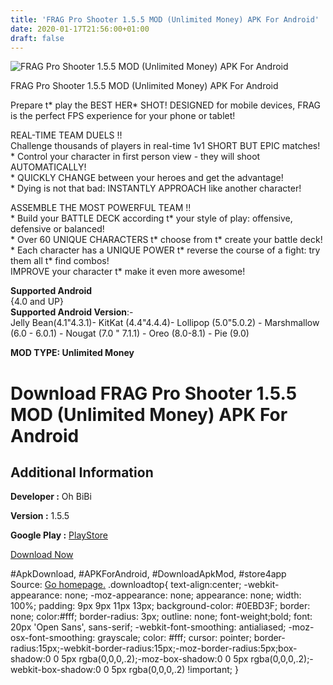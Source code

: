```yaml
---
title: 'FRAG Pro Shooter 1.5.5 MOD (Unlimited Money) APK For Android'
date: 2020-01-17T21:56:00+01:00
draft: false
---
```


![FRAG Pro Shooter 1.5.5 MOD (Unlimited Money) APK For Android](https://i1.wp.com/apkhome.net/wp-content/uploads/2020/01/FRAG-Pro-Shooter-1.5.5-MOD-Unlimited-Money.jpg "FRAG Pro Shooter 1.5.5 MOD (Unlimited Money) APK For Android")

  

FRAG Pro Shooter 1.5.5 MOD (Unlimited Money) APK For Android

Prepare t\* play the BEST HER\* SHOT! DESIGNED for mobile devices, FRAG is the perfect FPS experience for your phone or tablet!

REAL-TIME TEAM DUELS !!  
Challenge thousands of players in real-time 1v1 SHORT BUT EPIC matches!  
\* Control your character in first person view - they will shoot AUTOMATICALLY!  
\* QUICKLY CHANGE between your heroes and get the advantage!  
\* Dying is not that bad: INSTANTLY APPROACH like another character!

ASSEMBLE THE MOST POWERFUL TEAM !!  
\* Build your BATTLE DECK according t\* your style of play: offensive, defensive or balanced!  
\* Over 60 UNIQUE CHARACTERS t\* choose from t\* create your battle deck!  
\* Each character has a UNIQUE POWER t\* reverse the course of a fight: try them all t\* find combos!  
IMPROVE your character t\* make it even more awesome!

**Supported Android**  
{4.0 and UP}  
**Supported Android Version**:-  
Jelly Bean(4.1"4.3.1)- KitKat (4.4"4.4.4)- Lollipop (5.0"5.0.2) - Marshmallow (6.0 - 6.0.1) - Nougat (7.0 " 7.1.1) - Oreo (8.0-8.1) - Pie (9.0)

**MOD TYPE: Unlimited Money**

Download FRAG Pro Shooter 1.5.5 MOD (Unlimited Money) APK For Android
=====================================================================

Additional Information
----------------------

**Developer :** Oh BiBi

**Version :** 1.5.5

**Google Play :** [PlayStore](https://play.google.com/store/apps/details?id=com.ohbibi.fps)

  

[Download Now](https://store4app.co/post/frag-pro-shooter-1-5-5-mod-unlimited-money-apk-for-android_1579289451)

  
#ApkDownload, #APKForAndroid, #DownloadApkMod, #store4app  
Source: [Go homepage.](https://store4app.co/post/frag-pro-shooter-1-5-5-mod-unlimited-money-apk-for-android_1579289451) .downloadtop{ text-align:center; -webkit-appearance: none; -moz-appearance: none; appearance: none; width: 100%; padding: 9px 9px 11px 13px; background-color: #0EBD3F; border: none; color:#fff; border-radius: 3px; outline: none; font-weight;bold; font: 20px 'Open Sans', sans-serif; -webkit-font-smoothing: antialiased; -moz-osx-font-smoothing: grayscale; color: #fff; cursor: pointer; border-radius:15px;-webkit-border-radius:15px;-moz-border-radius:5px;box-shadow:0 0 5px rgba(0,0,0,.2);-moz-box-shadow:0 0 5px rgba(0,0,0,.2);-webkit-box-shadow:0 0 5px rgba(0,0,0,.2) !important; }